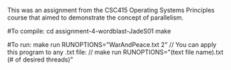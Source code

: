 This was an assignment from the CSC415 Operating Systems Principles course that aimed to demonstrate the concept of parallelism.

#To compile:
cd assignment-4-wordblast-JadeS01
make

#To run:
make run RUNOPTIONS="WarAndPeace.txt 2"
// You can apply this program to any .txt file: //
make run RUNOPTIONS="(text file name).txt (# of desired threads)"

